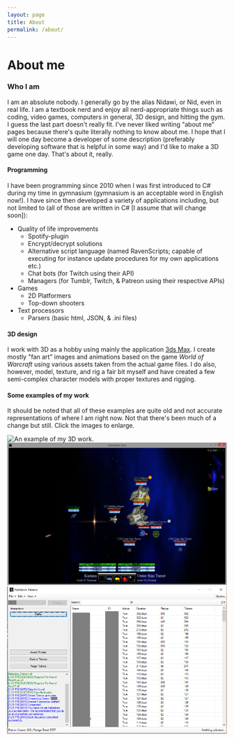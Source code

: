 ```yaml
---
layout: page
title: About
permalink: /about/
---
```

# About me
### Who I am
I am an absolute nobody. I generally go by the alias Nidawi, or Nid, even in real life. I am a textbook nerd and enjoy all nerd-appropriate things such as coding, video games, computers in general, 3D design, and hitting the gym. I guess the last part doesn't really fit. I've never liked writing "about me" pages because there's quite literally nothing to know about me. I hope that I will one day become a developer of some description (preferably developing software that is helpful in some way) and I'd like to make a 3D game one day. That's about it, really.
#### Programming
I have been programming since 2010 when I was first introduced to C# during my time in gymnasium (gymnasium is an acceptable word in English now!). I have since then developed a variety of applications including, but not limited to (all of those are written in C# [I assume that will change soon]):
* Quality of life improvements
  * Spotify-plugin
  * Encrypt/decrypt solutions
  * Alternative script language (named RavenScripts; capable of executing for instance update procedures for my own applications etc.)
  * Chat bots (for Twitch using their API)
  * Managers (for Tumblr, Twitch, & Patreon using their respective APIs)
* Games
  * 2D Platformers
  * Top-down shooters
* Text processors
  * Parsers (basic html, JSON, & .ini files)  

#### 3D design
I work with 3D as a hobby using mainly the application [3ds Max](https://www.autodesk.eu/products/3ds-max/overview). I create mostly "fan art" images and animations based on the game *World of Warcraft* using various assets taken from the actual game files. I do also, however, model, texture, and rig a fair bit myself and have created a few semi-complex character models with proper textures and rigging.

#### Some examples of my work
It should be noted that all of these examples are quite old and not accurate representations of where I am right now. Not that there's been much of a change but still. Click the images to enlarge.
<script src="/assets/js/gallery.js" type="text/javascript" defer></script>
<div class="gallery-wrapper">
<img src="/assets/img/about/img1.png" alt="An example of my 3D work.">
<img src="/assets/img/about/img2.png" alt="An example of a 2D game of mine.">
<img src="/assets/img/about/img3.png" alt="An example of the Patreon manager I made.">
</div>
